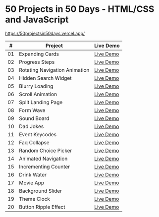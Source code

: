 # 50 Projects in 50 Days - HTML/CSS and JavaScript

https://50projectsin50days.vercel.app/


|  #  | Project                                 | Live Demo                                                                        |                                                                     
| :-: | ----------------------------------------| -------------------------------------------------------------------------------  |
| 01  | Expanding Cards                         | [Live Demo](https://fanyalvarez.github.io/50projectsin50days/day01)              |
| 02  | Progress Steps                          | [Live Demo](https://fanyalvarez.github.io/50projectsin50days/day02)              |
| 03  | Rotating Navigation Animation           | [Live Demo](https://fanyalvarez.github.io/50projectsin50days/day03)              |
| 04  | Hidden Search Widget                    | [Live Demo](https://fanyalvarez.github.io/50projectsin50days/day04)              |
| 05  | Blurry Loading                          | [Live Demo](https://fanyalvarez.github.io/50projectsin50days/day05)              |
| 06  | Scroll Animation                        | [Live Demo](https://fanyalvarez.github.io/50projectsin50days/day06)              |
| 07  | Split Landing Page                      | [Live Demo](https://fanyalvarez.github.io/50projectsin50days/day07)              |
| 08  | Form Wave                               | [Live Demo](https://fanyalvarez.github.io/50projectsin50days/day08)              |
| 09  | Sound Board                             | [Live Demo](https://fanyalvarez.github.io/50projectsin50days/day09)              |
| 10  | Dad Jokes                               | [Live Demo](https://fanyalvarez.github.io/50projectsin50days/day10)              |
| 11  | Event Keycodes                          | [Live Demo](https://fanyalvarez.github.io/50projectsin50days/day11)              |
| 12  | Faq Collapse                            | [Live Demo](https://fanyalvarez.github.io/50projectsin50days/day12)              |
| 13  | Random Choice Picker                    | [Live Demo](https://fanyalvarez.github.io/50projectsin50days/day13)              |
| 14  | Animated Navigation                     | [Live Demo](https://fanyalvarez.github.io/50projectsin50days/day14)              |
| 15  | Incrementing Counter                    | [Live Demo](https://fanyalvarez.github.io/50projectsin50days/day15)              |
| 16  | Drink Water                             | [Live Demo](https://fanyalvarez.github.io/50projectsin50days/day16)              |
| 17  | Movie App                               | [Live Demo](https://fanyalvarez.github.io/50projectsin50days/day17)              |
| 18  | Background Slider                       | [Live Demo](https://fanyalvarez.github.io/50projectsin50days/day18)              |
| 19  | Theme Clock                             | [Live Demo](https://fanyalvarez.github.io/50projectsin50days/day19)              |
| 20  | Button Ripple Effect                    | [Live Demo](https://fanyalvarez.github.io/50projectsin50days/day20)              |
